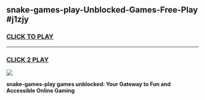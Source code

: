 
## snake-games-play-Unblocked-Games-Free-Play #j1zjy
<h3>
<a href="https://us.freeplayer.one?title=snake-games-play&ref=9M">CLICK TO PLAY</a></h3>
<hr>

<h3>
<a href="https://us.freeplayer.one?title=snake-games-play&ref=9M">CLICK 2 PLAY</a>
  
</h3>

<a href="https://us.freeplayer.one?title=snake-games-play&ref=9M"><img src="https://clearcache.store/games.png"></a>


**snake-games-play games unblocked: Your Gateway to Fun and Accessible Online Gaming**
